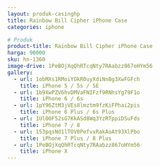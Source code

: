 ```yaml
---
layout: produk-casinghp
title: Rainbow Bill Cipher iPhone Case
categories: iphone

# Produk
product-title: Rainbow Bill Cipher iPhone Case
harga: 90000
sku: hn-1360
image-drive: 1PeBOjXqQhRTcqNty7RAabzz867oHYm56
gallery:
  - url: 1obMXs1RMoiYOkR0uyXdiNnBg3XwFGFch
    title: iPhone 5 / 5s / SE
  - url: 1b9XwPZV6hvDMVaFNIFzf9RNhsYg79F1o
    title: iPhone 6 / 6s
  - url: 1pY96ZtM3jVEs8lmztm9fzKiFPhai2pis
    title: iPhone 6 Plus / 6s Plus
  - url: 1UlO0F52sG7KkASd8Wq3YzRTppiDSuFds
    title: iPhone 7 / 8
  - url: 153pqsNd1lTOV0PefvxRakAoAt93XlPbo
    title: iPhone 7 Plus / 8 Plus
  - url: 1PeBOjXqQhRTcqNty7RAabzz867oHYm56
    title: iPhone X
---
```

